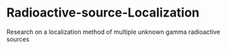 # Radioactive-source-Localization
Research on a localization method of multiple unknown gamma radioactive sources

